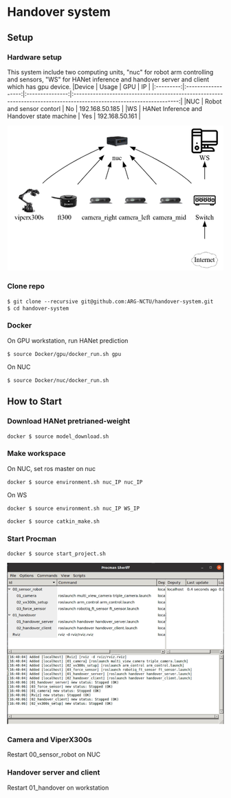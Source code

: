 # Handover system

## Setup
### Hardware setup
This system include two computing units, "nuc" for robot arm controlling and sensors, "WS" for HANet inference and handover server and client which has gpu device. 
|Device   | Usage  | GPU  | IP                                                                                                         |
|:---------:|:------------------:|:---------------:|:--------------------------------------------------------------------------------------------------------------------:|
|NUC  | Robot and sensor contorl              | No           | 192.168.50.185  |
|WS  | HANet Inference and Handover state machine              | Yes           | 192.168.50.161  |

![Teaser](material/system-diagram.png)

### Clone repo
```
$ git clone --recursive git@github.com:ARG-NCTU/handover-system.git
$ cd handover-system
```

### Docker
On GPU workstation, run HANet prediction
```
$ source Docker/gpu/docker_run.sh gpu
```
On NUC
```
$ source Docker/nuc/docker_run.sh
```

## How to Start

### Download HANet pretrianed-weight
```
docker $ source model_download.sh
```
### Make workspace
On NUC, set ros master on nuc
```
docker $ source environment.sh nuc_IP nuc_IP
```
On WS
```
docker $ source environment.sh nuc_IP WS_IP
```
```
docker $ source catkin_make.sh
```

### Start Procman
```
docker $ source start_project.sh
```
![Teaser](material/procman.png)
### Camera and ViperX300s
Restart 00_sensor_robot on NUC

### Handover server and client
Restart 01_handover on workstation
